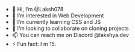 - 👋 Hi, I’m @Laksh078
- 👀 I’m interested in Web Development
- 🌱 I’m currently learning CSS and JS
- 💞️ I’m looking to collaborate on cloning projects
- 📫 You can reach me on Discord @lakshya.dev
- ⚡ Fun fact: I m 15.

<!---
Laksh078/Laksh078 is a ✨ special ✨ repository because its `README.md` (this file) appears on your GitHub profile.
You can click the Preview link to take a look at your changes.
--->

